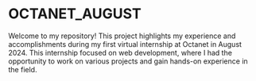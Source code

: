 # OCTANET_AUGUST
Welcome to my repository! This project highlights my experience and accomplishments during my first virtual internship at Octanet in August 2024. This internship focused on web development, where I had the opportunity to work on various projects and gain hands-on experience in the field.
